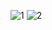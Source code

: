 ![1](https://github.com/JackowiakJacekBartek/Landing-page/assets/93043633/0b236586-7f88-407f-a120-f217a8c3ef35)
![2](https://github.com/JackowiakJacekBartek/Landing-page/assets/93043633/0419c0e2-b6d3-4406-9000-38c045c2c158)
